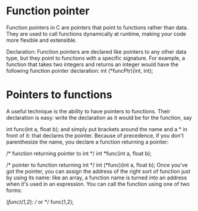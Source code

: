 # Function pointer

Function pointers in C are pointers that point to functions rather than data. They are used to call functions dynamically at runtime, making your code more flexible and extensible.

Declaration: Function pointers are declared like pointers to any other data type, but they point to functions with a specific signature. 
For example, a function that takes two integers and returns an integer would have the following function pointer declaration:
int (*funcPtr)(int, int);


# Pointers to functions

A useful technique is the ability to have pointers to functions. Their declaration is easy: write the declaration as it would be for the function, say

int func(int a, float b);
and simply put brackets around the name and a * in front of it: that declares the pointer. Because of precedence, if you don't parenthesize the name, you declare a function returning a pointer:

/* function returning pointer to int */
int *func(int a, float b);

/* pointer to function returning int */
int (*func)(int a, float b);
Once you've got the pointer, you can assign the address of the right sort of function just by using its name: like an array, a function name is turned into an address when it's used in an expression. You can call the function using one of two forms:

(*func)(1,2);
/* or */
func(1,2);
